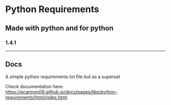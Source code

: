 # Python Requirements
## Made with python and for python
### 1.4.1

---

## Docs

A simple python requirements txt file but as a superset

Check documentation here: https://pcannon09.github.io/docs/pages/libs/python-requirements/html/index.html

